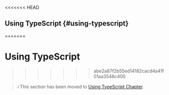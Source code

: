 <<<<<<< HEAD
## Using TypeScript {#using-typescript}
=======
# Using TypeScript
>>>>>>> abe2a87f2b55ed14182cacd4a41f01aa3548c400

> ℹ️ This section has been moved to
> [Using TypeScript Chapter](../advanced/typescript.md).
